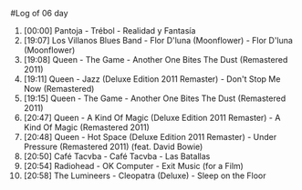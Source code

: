 #Log of 06 day

1. [00:00] Pantoja - Trébol - Realidad y Fantasía
1. [19:07] Los Villanos Blues Band - Flor D'luna (Moonflower) - Flor D'luna (Moonflower)
1. [19:08] Queen - The Game - Another One Bites The Dust (Remastered 2011)
1. [19:11] Queen - Jazz (Deluxe Edition 2011 Remaster) - Don't Stop Me Now (Remastered)
1. [19:15] Queen - The Game - Another One Bites The Dust (Remastered 2011)
1. [20:47] Queen - A Kind Of Magic (Deluxe Edition 2011 Remaster) - A Kind Of Magic (Remastered 2011)
1. [20:48] Queen - Hot Space (Deluxe Edition 2011 Remaster) - Under Pressure (Remastered 2011) (feat. David Bowie)
1. [20:50] Café Tacvba - Café Tacvba - Las Batallas
1. [20:54] Radiohead - OK Computer - Exit Music (for a Film)
1. [20:58] The Lumineers - Cleopatra (Deluxe) - Sleep on the Floor
